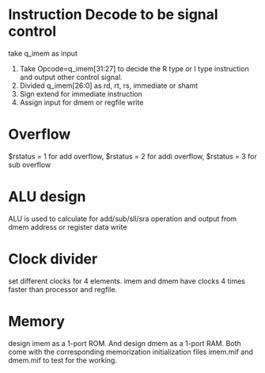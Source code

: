 
# Instruction Decode to be signal control
take q_imem as input
1. Take Opcode=q_imem[31:27] to decide the R type or I type instruction and output other control signal.
2. Divided q_imem[26:0] as rd, rt, rs, immediate or shamt
3. Sign extend for immediate instruction
4. Assign input for dmem or regfile write

# Overflow 
$rstatus = 1 for add overflow, $rstatus = 2 for addi overflow, $rstatus = 3 for sub overflow

# ALU design
ALU is used to calculate for add/sub/sll/sra operation and output from dmem address or register data write

# Clock divider
set different clocks for 4 elements. imem and dmem have clocks 4 times faster than processor and regfile.

# Memory
design imem as a 1-port ROM. And design dmem as a 1-port RAM. Both come with the corresponding memorization initialization files imem.mif and dmem.mif to test for the working.
